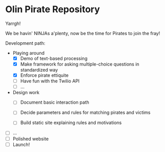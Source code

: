 # Olin Pirate Repository

Yarrgh!

We be havin' NINJAs a'plenty, now be the time for Pirates to join the fray!


Development path:

- Playing around
	- [x] Demo of text-based processing
	- [x] Make framework for asking multiple-choice questions in standardized way
	- [x] Enforce pirate ettiquite
	- [ ] Have fun with the Twilio API
	- [ ] ...

- Design work
	- [ ] Document basic interaction path
	- [ ] Decide parameters and rules for matching pirates and victims
	- [ ] Build static site explaining rules and motivations


- [ ] ...
- [ ] Polished website
- [ ] Launch!